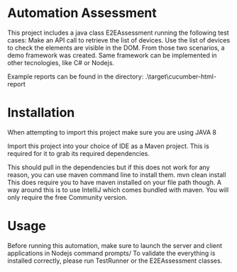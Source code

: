 # Automation Assessment
This project includes a java class E2EAssessment running the following test cases:
   Make an API call to retrieve the list of devices.
   Use the list of devices to check the elements are visible in the DOM.
From those two scenarios, a demo framework was created. Same framework can be implemented in other tecnologies, like C# or Nodejs.

Example reports can be found in the directory: .\target\cucumber-html-report

# Installation
When attempting to import this project make sure you are using JAVA 8

Import this project into your choice of IDE as a Maven project. This is required for it to grab its required dependencies.

This should pull in the dependencies but if this does not work for any reason, you can use maven command line to install them.
mvn clean install
This does require you to have maven installed on your file path though. A way around this is to use IntelliJ which comes bundled with maven. You will only require the free Community version.

# Usage
Before running this automation, make sure to launch the server and client applications in Nodejs command prompts/
To validate the everything is installed correctly, please run TestRunner or the E2EAssessment classes.
